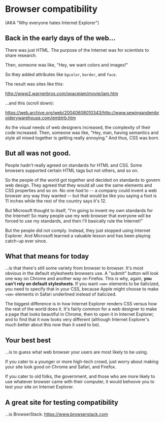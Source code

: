 # Browser compatibility

(AKA "Why everyone hates Internet Explorer")

## Back in the early days of the web...

There was just HTML. The purpose of the Internet was for scientists to share research.

Then, someone was like, "Hey, we want colors and images!"

So they added attributes like `bgcolor`, `border`, and `face`.

The result was sites like this:

http://www2.warnerbros.com/spacejam/movie/jam.htm

...and this (scroll down):

https://web.archive.org/web/20040608010343/http://www.sewingandembroiderywarehouse.com/embtrb.htm

As the visual needs of web designers increased, the complexity of their code increased. Then, someone was like, "Hey, man, having semantics and style all mixed together is getting really annoying." And thus, CSS was born.

## But all was not good.

People hadn't really agreed on standards for HTML and CSS. Some browsers supported certain HTML tags but not others, and so on.

So the people of the world got together and decided on standards to govern web design. They agreed that they would all use the same elements and CSS properties and so on. No one *had* to -- a company could invent a web browser any way they wanted -- but that would be like you saying a foot is 11 inches while the rest of the country says it's 12.

But Microsoft thought to itself, "I'm going to invent my own standards for the Internet! So many people use my web browser that everyone will be forced to use my standards, and then I'll basically rule the Internet!"

But the people did not comply. Instead, they just stopped using Internet Explorer. And Microsoft learned a valuable lesson and has been playing catch-up ever since.

## What that means for today

...is that there's still some variety from browser to browser. It's most obvious in the default stylesheets browsers use. A "submit" button will look one way on Chrome and another way on Firefox. This is why, again, **you can't rely on default stylesheets**. If you want `<em>` elements to be italicized, you need to specify that in your CSS, because Apple might choose to make `<em>` elements in Safari underlined instead of italicized.

The biggest difference is in how Internet Explorer renders CSS versus how the rest of the world does it. It's fairly common for a web designer to make a page that looks beautiful in Chrome, then to open it in Internet Explorer, and to find that it now looks very different (although Internet Explorer's much better about this now than it used to be).

## Your best best

...is to guess what web browser your users are most likely to be using.

If you cater to a younger or more high-tech crowd, just worry about making your site look good on Chrome and Safari, and Firefox.

If you cater to old folks, the government, and those who are more likely to use whatever browser came with their computer, it would behoove you to test your site on Internet Explorer.

## A great site for testing compatibility

...is BrowserStack: https://www.browserstack.com
